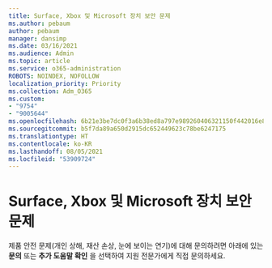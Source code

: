 ```yaml
---
title: Surface, Xbox 및 Microsoft 장치 보안 문제
ms.author: pebaum
author: pebaum
manager: dansimp
ms.date: 03/16/2021
ms.audience: Admin
ms.topic: article
ms.service: o365-administration
ROBOTS: NOINDEX, NOFOLLOW
localization_priority: Priority
ms.collection: Adm_O365
ms.custom:
- "9754"
- "9005644"
ms.openlocfilehash: 6b21e3be7dc0f3a6b38ed8a797e989260406321150f442016e885f6728ea63b7
ms.sourcegitcommit: b5f7da89a650d2915dc652449623c78be6247175
ms.translationtype: HT
ms.contentlocale: ko-KR
ms.lasthandoff: 08/05/2021
ms.locfileid: "53909724"
---
```

# <a name="surface-xbox-and-microsoft-devices-safety-concerns"></a>Surface, Xbox 및 Microsoft 장치 보안 문제

제품 안전 문제(개인 상해, 재산 손상, 눈에 보이는 연기)에 대해 문의하려면 아래에 있는 **문의** 또는 **추가 도움말 확인** 을 선택하여 지원 전문가에게 직접 문의하세요.